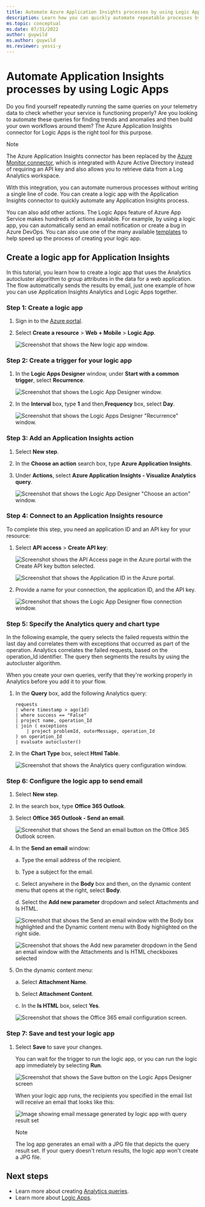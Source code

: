 ```yaml
---
title: Automate Azure Application Insights processes by using Logic Apps
description: Learn how you can quickly automate repeatable processes by adding the Application Insights connector to your logic app.
ms.topic: conceptual
ms.date: 07/31/2022
author: guywild
ms.author: guywild
ms.reviewer: yossi-y
---
```


# Automate Application Insights processes by using Logic Apps

Do you find yourself repeatedly running the same queries on your telemetry data to check whether your service is functioning properly? Are you looking to automate these queries for finding trends and anomalies and then build your own workflows around them? The Azure Application Insights connector  for Logic Apps is the right tool for this purpose.

> [!NOTE]
> The Azure Application Insights connector has been replaced by the [Azure Monitor connector](../logs/logicapp-flow-connector.md), which is integrated with Azure Active Directory instead of requiring an API key and also allows you to retrieve data from a Log Analytics workspace.

With this integration, you can automate numerous processes without writing a single line of code. You can create a logic app with the Application Insights connector to quickly automate any Application Insights process. 

You can also add other actions. The Logic Apps feature of Azure App Service makes hundreds of actions available. For example, by using a logic app, you can automatically send an email notification or create a bug in Azure DevOps. You can also use one of the many available [templates](../../logic-apps/logic-apps-create-logic-apps-from-templates.md) to help speed up the process of creating your logic app. 

## Create a logic app for Application Insights

In this tutorial, you learn how to create a logic app that uses the Analytics autocluster algorithm to group attributes in the data for a web application. The flow automatically sends the results by email, just one example of how you can use Application Insights Analytics and Logic Apps together. 

### Step 1: Create a logic app
1. Sign in to the [Azure portal](https://portal.azure.com).
1. Select **Create a resource** > **Web + Mobile** > **Logic App**.

    ![Screenshot that shows the New logic app window.](./media/automate-with-logic-apps/1createlogicapp.png)

### Step 2: Create a trigger for your logic app
1. In the **Logic Apps Designer** window, under **Start with a common trigger**, select **Recurrence**.

    ![Screenshot that shows the Logic App Designer window.](./media/automate-with-logic-apps/2logicappdesigner.png)

1. In the  **Interval** box, type **1** and then,**Frequency** box, select **Day**.

    ![Screenshot that shows the Logic Apps Designer "Recurrence" window.](./media/automate-with-logic-apps/3recurrence.png)

### Step 3: Add an Application Insights action
1. Select **New step**.

1. In the **Choose an action** search box, type **Azure Application Insights**.

1. Under **Actions**, select **Azure Application Insights - Visualize Analytics query**.

    ![Screenshot that shows the Logic App Designer "Choose an action" window.](./media/automate-with-logic-apps/4visualize.png)

### Step 4: Connect to an Application Insights resource

To complete this step, you need an application ID and an API key for your resource:

1. Select **API access** > **Create API key**:

    ![Screenshot shows the API Access page in the Azure portal with the Create API key button selected.](./media/automate-with-logic-apps/5apiaccess.png)
    
    ![Screenshot that shows the Application ID in the Azure portal.](./media/automate-with-logic-apps/6apikey.png)

1. Provide a name for your connection, the application ID, and the API key.

    ![Screenshot that shows the Logic App Designer flow connection window.](./media/automate-with-logic-apps/7connection.png)

### Step 5: Specify the Analytics query and chart type
In the following example, the query selects the failed requests within the last day and correlates them with exceptions that occurred as part of the operation. Analytics correlates the failed requests, based on the operation_Id identifier. The query then segments the results by using the autocluster algorithm. 

When you create your own queries, verify that they're working properly in Analytics before you add it to your flow.

1. In the **Query** box, add the following Analytics query:

    ```
    requests
    | where timestamp > ago(1d)
    | where success == "False"
    | project name, operation_Id
    | join ( exceptions
        | project problemId, outerMessage, operation_Id
    ) on operation_Id
    | evaluate autocluster()
    ```

1. In the **Chart Type** box, select **Html Table**.

    ![Screenshot that shows the Analytics query configuration window.](./media/automate-with-logic-apps/8query.png)

### Step 6: Configure the logic app to send email

1. Select **New step**.

1. In the search box, type **Office 365 Outlook**.

1. Select **Office 365 Outlook - Send an email**.

    ![Screenshot that shows the Send an email button on the Office 365 Outlook screen.](./media/automate-with-logic-apps/9sendemail.png)

1. In the **Send an email** window:

   a. Type the email address of the recipient.

   b. Type a subject for the email.

   c. Select anywhere in the **Body** box and then, on the dynamic content menu that opens at the right, select **Body**.
    
   d. Select the **Add new parameter** dropdown and select Attachments and Is HTML.

      ![Screenshot that shows the Send an email window with the Body box highlighted and the Dynamic content menu with Body highlighted on the right side.](./media/automate-with-logic-apps/10emailbody.png)

      ![Screenshot that shows the Add new parameter dropdown in the Send an email window with the Attachments and Is HTML checkboxes selected](./media/automate-with-logic-apps/11emailparameter.png)

1. On the dynamic content menu:

    a. Select **Attachment Name**.

    b. Select **Attachment Content**.
    
    c. In the **Is HTML** box, select **Yes**.

      ![Screenshot that shows the Office 365 email configuration screen.](./media/automate-with-logic-apps/12emailattachment.png)

### Step 7: Save and test your logic app

1. Select **Save** to save your changes.

    You can wait for the trigger to run the logic app, or you can run the logic app immediately by selecting **Run**.
    
    ![Screenshot that shows the Save button on the Logic Apps Designer screen](./media/automate-with-logic-apps/13save.png)
    
    When your logic app runs, the recipients you specified in the email list will receive an email that looks like this:
    
    ![Image showing email message generated by logic app with query result set](./media/automate-with-logic-apps/email-generated-by-logic-app-generated-email)

    > [!NOTE]
    > The log app generates an email with a JPG file that depicts the query result set. If your query doesn't return results, the logic app won't create a JPG file.    
    
## Next steps

- Learn more about creating [Analytics queries](../logs/get-started-queries.md).
- Learn more about [Logic Apps](../../logic-apps/logic-apps-overview.md).



